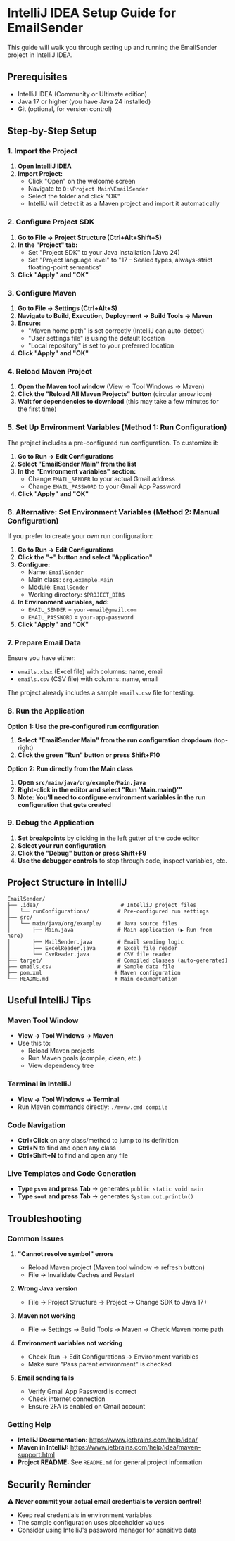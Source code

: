 # IntelliJ IDEA Setup Guide for EmailSender

This guide will walk you through setting up and running the EmailSender project in IntelliJ IDEA.

## Prerequisites

- IntelliJ IDEA (Community or Ultimate edition)
- Java 17 or higher (you have Java 24 installed)
- Git (optional, for version control)

## Step-by-Step Setup

### 1. Import the Project

1. **Open IntelliJ IDEA**
2. **Import Project:**
   - Click "Open" on the welcome screen
   - Navigate to `D:\Project Main\EmailSender`
   - Select the folder and click "OK"
   - IntelliJ will detect it as a Maven project and import it automatically

### 2. Configure Project SDK

1. **Go to File → Project Structure (Ctrl+Alt+Shift+S)**
2. **In the "Project" tab:**
   - Set "Project SDK" to your Java installation (Java 24)
   - Set "Project language level" to "17 - Sealed types, always-strict floating-point semantics"
3. **Click "Apply" and "OK"**

### 3. Configure Maven

1. **Go to File → Settings (Ctrl+Alt+S)**
2. **Navigate to Build, Execution, Deployment → Build Tools → Maven**
3. **Ensure:**
   - "Maven home path" is set correctly (IntelliJ can auto-detect)
   - "User settings file" is using the default location
   - "Local repository" is set to your preferred location
4. **Click "Apply" and "OK"**

### 4. Reload Maven Project

1. **Open the Maven tool window** (View → Tool Windows → Maven)
2. **Click the "Reload All Maven Projects" button** (circular arrow icon)
3. **Wait for dependencies to download** (this may take a few minutes for the first time)

### 5. Set Up Environment Variables (Method 1: Run Configuration)

The project includes a pre-configured run configuration. To customize it:

1. **Go to Run → Edit Configurations**
2. **Select "EmailSender Main" from the list**
3. **In the "Environment variables" section:**
   - Change `EMAIL_SENDER` to your actual Gmail address
   - Change `EMAIL_PASSWORD` to your Gmail App Password
4. **Click "Apply" and "OK"**

### 6. Alternative: Set Environment Variables (Method 2: Manual Configuration)

If you prefer to create your own run configuration:

1. **Go to Run → Edit Configurations**
2. **Click the "+" button and select "Application"**
3. **Configure:**
   - Name: `EmailSender`
   - Main class: `org.example.Main`
   - Module: `EmailSender`
   - Working directory: `$PROJECT_DIR$`
4. **In Environment variables, add:**
   - `EMAIL_SENDER` = `your-email@gmail.com`
   - `EMAIL_PASSWORD` = `your-app-password`
5. **Click "Apply" and "OK"**

### 7. Prepare Email Data

Ensure you have either:
- `emails.xlsx` (Excel file) with columns: name, email
- `emails.csv` (CSV file) with columns: name, email

The project already includes a sample `emails.csv` file for testing.

### 8. Run the Application

**Option 1: Use the pre-configured run configuration**
1. **Select "EmailSender Main" from the run configuration dropdown** (top-right)
2. **Click the green "Run" button or press Shift+F10**

**Option 2: Run directly from the Main class**
1. **Open `src/main/java/org/example/Main.java`**
2. **Right-click in the editor and select "Run 'Main.main()'"**
3. **Note: You'll need to configure environment variables in the run configuration that gets created**

### 9. Debug the Application

1. **Set breakpoints** by clicking in the left gutter of the code editor
2. **Select your run configuration**
3. **Click the "Debug" button or press Shift+F9**
4. **Use the debugger controls** to step through code, inspect variables, etc.

## Project Structure in IntelliJ

```
EmailSender/
├── .idea/                          # IntelliJ project files
│   └── runConfigurations/         # Pre-configured run settings
├── src/
│   └── main/java/org/example/     # Java source files
│       ├── Main.java              # Main application (▶️ Run from here)
│       ├── MailSender.java        # Email sending logic
│       ├── ExcelReader.java       # Excel file reader
│       └── CsvReader.java         # CSV file reader
├── target/                        # Compiled classes (auto-generated)
├── emails.csv                     # Sample data file
├── pom.xml                       # Maven configuration
└── README.md                     # Main documentation
```

## Useful IntelliJ Tips

### Maven Tool Window
- **View → Tool Windows → Maven**
- Use this to:
  - Reload Maven projects
  - Run Maven goals (compile, clean, etc.)
  - View dependency tree

### Terminal in IntelliJ
- **View → Tool Windows → Terminal**
- Run Maven commands directly: `./mvnw.cmd compile`

### Code Navigation
- **Ctrl+Click** on any class/method to jump to its definition
- **Ctrl+N** to find and open any class
- **Ctrl+Shift+N** to find and open any file

### Live Templates and Code Generation
- **Type `psvm` and press Tab** → generates `public static void main`
- **Type `sout` and press Tab** → generates `System.out.println()`

## Troubleshooting

### Common Issues

1. **"Cannot resolve symbol" errors**
   - Reload Maven project (Maven tool window → refresh button)
   - File → Invalidate Caches and Restart

2. **Wrong Java version**
   - File → Project Structure → Project → Change SDK to Java 17+

3. **Maven not working**
   - File → Settings → Build Tools → Maven → Check Maven home path

4. **Environment variables not working**
   - Check Run → Edit Configurations → Environment variables
   - Make sure "Pass parent environment" is checked

5. **Email sending fails**
   - Verify Gmail App Password is correct
   - Check internet connection
   - Ensure 2FA is enabled on Gmail account

### Getting Help

- **IntelliJ Documentation:** https://www.jetbrains.com/help/idea/
- **Maven in IntelliJ:** https://www.jetbrains.com/help/idea/maven-support.html
- **Project README:** See `README.md` for general project information

## Security Reminder

⚠️ **Never commit your actual email credentials to version control!**
- Keep real credentials in environment variables
- The sample configuration uses placeholder values
- Consider using IntelliJ's password manager for sensitive data
